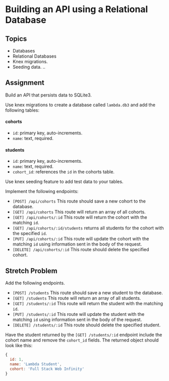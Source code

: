 # Building an API using a Relational Database

## Topics

- Databases
- Relational Databases
- Knex migrations.
- Seeding data. ..

## Assignment

Build an API that persists data to SQLite3.

Use knex migrations to create a database called `lambda.db3` and add the following tables:

#### cohorts

- `id`: primary key, auto-increments.
- `name`: text, required.

#### students

- `id`: primary key, auto-increments.
- `name`: text, required.
- `cohort_id`: references the `id` in the cohorts table.

Use knex seeding feature to add test data to your tables.

Implement the following endpoints:

- `[POST] /api/cohorts` This route should save a new cohort to the database.
- `[GET] /api/cohorts` This route will return an array of all cohorts.
- `[GET] /api/cohorts/:id` This route will return the cohort with the matching `id`.
- `[GET] /api/cohorts/:id/students` returns all students for the cohort with the specified `id`.
- `[PUT] /api/cohorts/:id` This route will update the cohort with the matching `id` using information sent in the body of the request.
- `[DELETE] /api/cohorts/:id` This route should delete the specified cohort.

## Stretch Problem

Add the following endpoints.

- `[POST] /students` This route should save a new student to the database.
- `[GET] /students` This route will return an array of all students.
- `[GET] /students/:id` This route will return the student with the matching `id`.
- `[PUT] /students/:id` This route will update the student with the matching `id` using information sent in the body of the request.
- `[DELETE] /students/:id` This route should delete the specified student.

Have the student returned by the `[GET] /students/:id` endpoint include the cohort name and remove the `cohort_id` fields. The returned object should look like this:

```js
{
  id: 1,
  name: 'Lambda Student',
  cohort: 'Full Stack Web Infinity'
}
```
